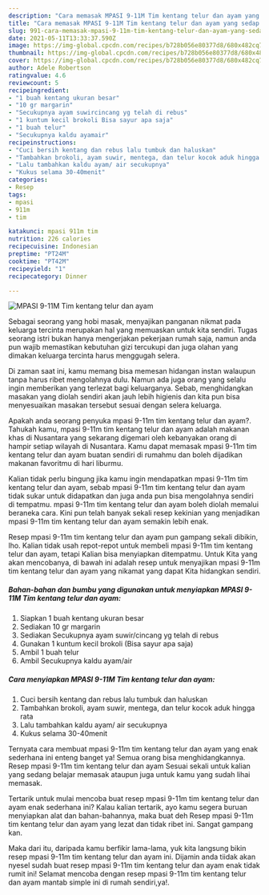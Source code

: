 ```yaml
---
description: "Cara memasak MPASI 9-11M Tim kentang telur dan ayam yang sedap dan Mudah Dibuat"
title: "Cara memasak MPASI 9-11M Tim kentang telur dan ayam yang sedap dan Mudah Dibuat"
slug: 991-cara-memasak-mpasi-9-11m-tim-kentang-telur-dan-ayam-yang-sedap-dan-mudah-dibuat
date: 2021-05-11T13:33:37.590Z
image: https://img-global.cpcdn.com/recipes/b728b056e80377d8/680x482cq70/mpasi-9-11m-tim-kentang-telur-dan-ayam-foto-resep-utama.jpg
thumbnail: https://img-global.cpcdn.com/recipes/b728b056e80377d8/680x482cq70/mpasi-9-11m-tim-kentang-telur-dan-ayam-foto-resep-utama.jpg
cover: https://img-global.cpcdn.com/recipes/b728b056e80377d8/680x482cq70/mpasi-9-11m-tim-kentang-telur-dan-ayam-foto-resep-utama.jpg
author: Adele Robertson
ratingvalue: 4.6
reviewcount: 5
recipeingredient:
- "1 buah kentang ukuran besar"
- "10 gr margarin"
- "Secukupnya ayam suwircincang yg telah di rebus"
- "1 kuntum kecil brokoli Bisa sayur apa saja"
- "1 buah telur"
- "Secukupnya kaldu ayamair"
recipeinstructions:
- "Cuci bersih kentang dan rebus lalu tumbuk dan haluskan"
- "Tambahkan brokoli, ayam suwir, mentega, dan telur kocok aduk hingga rata"
- "Lalu tambahkan kaldu ayam/ air secukupnya"
- "Kukus selama 30-40menit"
categories:
- Resep
tags:
- mpasi
- 911m
- tim

katakunci: mpasi 911m tim 
nutrition: 226 calories
recipecuisine: Indonesian
preptime: "PT24M"
cooktime: "PT42M"
recipeyield: "1"
recipecategory: Dinner

---
```



![MPASI 9-11M Tim kentang telur dan ayam](https://img-global.cpcdn.com/recipes/b728b056e80377d8/680x482cq70/mpasi-9-11m-tim-kentang-telur-dan-ayam-foto-resep-utama.jpg)

Sebagai seorang yang hobi masak, menyajikan panganan nikmat pada keluarga tercinta merupakan hal yang memuaskan untuk kita sendiri. Tugas seorang istri bukan hanya mengerjakan pekerjaan rumah saja, namun anda pun wajib memastikan kebutuhan gizi tercukupi dan juga olahan yang dimakan keluarga tercinta harus menggugah selera.

Di zaman  saat ini, kamu memang bisa memesan hidangan instan walaupun tanpa harus ribet mengolahnya dulu. Namun ada juga orang yang selalu ingin memberikan yang terlezat bagi keluarganya. Sebab, menghidangkan masakan yang diolah sendiri akan jauh lebih higienis dan kita pun bisa menyesuaikan masakan tersebut sesuai dengan selera keluarga. 



Apakah anda seorang penyuka mpasi 9-11m tim kentang telur dan ayam?. Tahukah kamu, mpasi 9-11m tim kentang telur dan ayam adalah makanan khas di Nusantara yang sekarang digemari oleh kebanyakan orang di hampir setiap wilayah di Nusantara. Kamu dapat memasak mpasi 9-11m tim kentang telur dan ayam buatan sendiri di rumahmu dan boleh dijadikan makanan favoritmu di hari liburmu.

Kalian tidak perlu bingung jika kamu ingin mendapatkan mpasi 9-11m tim kentang telur dan ayam, sebab mpasi 9-11m tim kentang telur dan ayam tidak sukar untuk didapatkan dan juga anda pun bisa mengolahnya sendiri di tempatmu. mpasi 9-11m tim kentang telur dan ayam boleh diolah memalui beraneka cara. Kini pun telah banyak sekali resep kekinian yang menjadikan mpasi 9-11m tim kentang telur dan ayam semakin lebih enak.

Resep mpasi 9-11m tim kentang telur dan ayam pun gampang sekali dibikin, lho. Kalian tidak usah repot-repot untuk membeli mpasi 9-11m tim kentang telur dan ayam, tetapi Kalian bisa menyiapkan ditempatmu. Untuk Kita yang akan mencobanya, di bawah ini adalah resep untuk menyajikan mpasi 9-11m tim kentang telur dan ayam yang nikamat yang dapat Kita hidangkan sendiri.

<!--inarticleads1-->

##### Bahan-bahan dan bumbu yang digunakan untuk menyiapkan MPASI 9-11M Tim kentang telur dan ayam:

1. Siapkan 1 buah kentang ukuran besar
1. Sediakan 10 gr margarin
1. Sediakan Secukupnya ayam suwir/cincang yg telah di rebus
1. Gunakan 1 kuntum kecil brokoli (Bisa sayur apa saja)
1. Ambil 1 buah telur
1. Ambil Secukupnya kaldu ayam/air




<!--inarticleads2-->

##### Cara menyiapkan MPASI 9-11M Tim kentang telur dan ayam:

1. Cuci bersih kentang dan rebus lalu tumbuk dan haluskan
1. Tambahkan brokoli, ayam suwir, mentega, dan telur kocok aduk hingga rata
1. Lalu tambahkan kaldu ayam/ air secukupnya
1. Kukus selama 30-40menit




Ternyata cara membuat mpasi 9-11m tim kentang telur dan ayam yang enak sederhana ini enteng banget ya! Semua orang bisa menghidangkannya. Resep mpasi 9-11m tim kentang telur dan ayam Sesuai sekali untuk kalian yang sedang belajar memasak ataupun juga untuk kamu yang sudah lihai memasak.

Tertarik untuk mulai mencoba buat resep mpasi 9-11m tim kentang telur dan ayam enak sederhana ini? Kalau kalian tertarik, ayo kamu segera buruan menyiapkan alat dan bahan-bahannya, maka buat deh Resep mpasi 9-11m tim kentang telur dan ayam yang lezat dan tidak ribet ini. Sangat gampang kan. 

Maka dari itu, daripada kamu berfikir lama-lama, yuk kita langsung bikin resep mpasi 9-11m tim kentang telur dan ayam ini. Dijamin anda tiidak akan nyesel sudah buat resep mpasi 9-11m tim kentang telur dan ayam enak tidak rumit ini! Selamat mencoba dengan resep mpasi 9-11m tim kentang telur dan ayam mantab simple ini di rumah sendiri,ya!.

